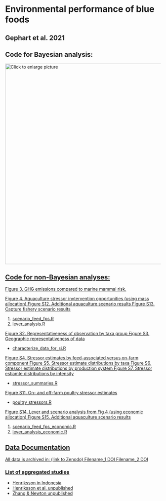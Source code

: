 # Environmental performance of blue foods
## Gephart et al. 2021 

## Code for Bayesian analysis:
<a href="https://drive.google.com/uc?export=view&id=1TGgfOkls8I9KKuGQRF-Nru-flpd_i5gK"><img src="https://drive.google.com/uc?export=view&id=1TGgfOkls8I9KKuGQRF-Nru-flpd_i5gK" style="width: 650px; max-width: 100%; height: auto" title="Click to enlarge picture" />

## Code for non-Bayesian analyses:

Figure 3. GHG emissions compared to marine mammal risk.

Figure 4. Aquaculture stressor invtervention opportunities (using mass allocation)
Figure S12. Additional aquaculture scenario results 
Figure S13. Capture fishery scenario results
1. scenario_feed_fps.R
2. lever_analysis.R

Figure S2. Representativeness of observation by taxa group
Figure S3. Geographic representativeness of data
* characterize_data_for_si.R

Figure S4. Stressor estimates by feed-associated versus on-farm component
Figure S5. Stressor estimate distributions by taxa
Figure S6. Stressor estimate distributions by production system
Figure S7. Stressor estiamte distributions by intensity
* stressor_summaries.R

Figure S11. On- and off-farm poultry stressor estimates
* poultry_stressors.R

Figure S14. Lever and scenario analysis from Fig 4 (using economic allocation)
Figure S15. Additional aquaculture scenario results
1. scenario_feed_fps_economic.R
2. lever_analysis_economic.R

## Data Documentation

All data is archived in: (link to Zenodo)
Filename_1 DOI
Filename_2 DOI

### List of aggregated studies
* Henriksson in Indonesia
* Henriksson et al. unpublished
* Zhang & Newton unpublished
